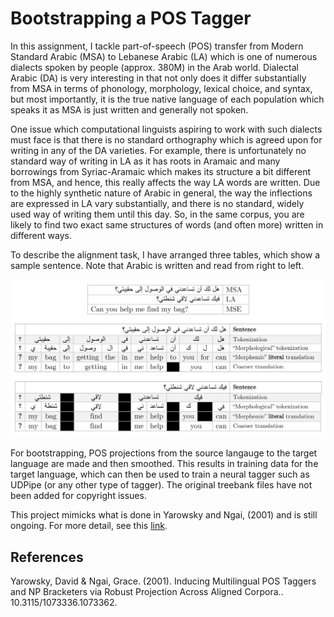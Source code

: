 # Bootstrapping a POS Tagger

In this assignment, I tackle part-of-speech (POS) transfer from Modern Standard Arabic (MSA) to Lebanese Arabic (LA) which is one of numerous dialects spoken by people (approx. 380M) in the Arab world. Dialectal Arabic (DA) is very interesting in that not only does it differ substantially from MSA in terms of phonology, morphology, lexical choice, and syntax, but most importantly, it is the true native language of each population which speaks it as MSA is just written and generally not spoken.

One issue which computational linguists aspiring to work with such dialects must face is that there is no standard orthography which is agreed upon for writing in any of the DA varieties. For example, there is unfortunately no standard way of writing in LA as it has roots in Aramaic and many borrowings from Syriac-Aramaic which makes its structure a bit different from MSA, and hence, this really affects the way LA words are written. Due to the highly synthetic nature of Arabic in general, the way the inflections are expressed in LA vary substantially, and there is no standard, widely used way of writing them until this day. So, in the same corpus, you are likely to find two exact same structures of words (and often
more) written in different ways.

To describe the alignment task, I have arranged three tables, which show a sample sentence. Note that Arabic is written and read from right to left.

<p align="center">
  <img src="la.png">
</p>

For bootstrapping, POS projections from the source langauge to the target language are made and then smoothed. This results in training data for the target language, which can then be used to train a neural tagger such as UDPipe (or any other type of tagger). The original treebank files have not been added for copyright issues.

This project mimicks what is done in Yarowsky and Ngai, (2001) and is still ongoing. For more detail, see this [link](https://drive.google.com/open?id=13nZc0RbOss4Qh-y8uzIncJOI4xtlOZYN).

## References
Yarowsky, David & Ngai, Grace. (2001). Inducing Multilingual POS Taggers and NP Bracketers via Robust Projection Across Aligned Corpora.. 10.3115/1073336.1073362. 
